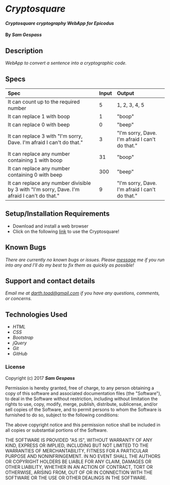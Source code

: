 # _Cryptosquare_

#### _Cryptosquare cryptography WebApp for Epicodus_

#### By _**Sam Gespass**_

## Description

_WebApp to convert a sentence into a cryptographic code._

## Specs

| Spec | Input | Output |
| :-------------     | :------------- | :------------- |
| It can count up to the required number | 5 | 1, 2, 3, 4, 5 |
| It can replace 1 with boop | 1 | "boop" |
| It can replace 0 with beep | 0 | "beep" |
| It can replace 3 with "I'm sorry, Dave. I'm afraid I can't do that." | 3 | "I'm sorry, Dave. I'm afraid I can't do that." |
| It can replace any number containing 1 with boop | 31 | "boop" |
| It can replace any number containing 0 with beep | 300 | "beep" |
| It can replace any number divisible by 3 with "I'm sorry, Dave. I'm afraid I can't do that." | 9 | "I'm sorry, Dave. I'm afraid I can't do that." |

## Setup/Installation Requirements

* Download and install a web browser
* Click on the following [link]() to use the Cryptosquare!

## Known Bugs

_There are currently no known bugs or issues. Please [message](mailto:darth.toad@gmail.com) me if you run into any and I'll do my best to fix them as quickly as possible!_

## Support and contact details

_Email me at [darth.toad@gmail.com](mailto:darth.toad@gmail.com) if you have any questions, comments, or concerns._

## Technologies Used

* _HTML_
* _CSS_
* _Bootstrap_
* _jQuery_
* _Git_
* _GitHub_

### License

Copyright (c) 2017 ****_Sam Gespass_****

Permission is hereby granted, free of charge, to any person obtaining a copy of this software and associated documentation files (the "Software"), to deal in the Software without restriction, including without limitation the rights to use, copy, modify, merge, publish, distribute, sublicense, and/or sell copies of the Software, and to permit persons to whom the Software is furnished to do so, subject to the following conditions:

The above copyright notice and this permission notice shall be included in all copies or substantial portions of the Software.

THE SOFTWARE IS PROVIDED "AS IS", WITHOUT WARRANTY OF ANY KIND, EXPRESS OR IMPLIED, INCLUDING BUT NOT LIMITED TO THE WARRANTIES OF MERCHANTABILITY, FITNESS FOR A PARTICULAR PURPOSE AND NONINFRINGEMENT. IN NO EVENT SHALL THE AUTHORS OR COPYRIGHT HOLDERS BE LIABLE FOR ANY CLAIM, DAMAGES OR OTHER LIABILITY, WHETHER IN AN ACTION OF CONTRACT, TORT OR OTHERWISE, ARISING FROM, OUT OF OR IN CONNECTION WITH THE SOFTWARE OR THE USE OR OTHER DEALINGS IN THE SOFTWARE.
